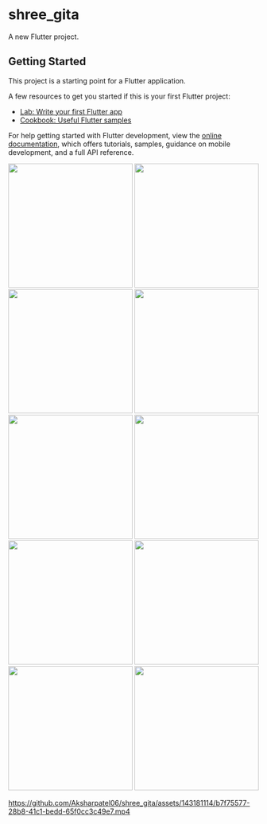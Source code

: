 # shree_gita


A new Flutter project.

## Getting Started

This project is a starting point for a Flutter application.

A few resources to get you started if this is your first Flutter project:

- [Lab: Write your first Flutter app](https://docs.flutter.dev/get-started/codelab)
- [Cookbook: Useful Flutter samples](https://docs.flutter.dev/cookbook)

For help getting started with Flutter development, view the
[online documentation](https://docs.flutter.dev/), which offers tutorials,
samples, guidance on mobile development, and a full API reference.




<img src='https://github.com/Aksharpatel06/shree_gita/assets/143181114/ace81c5a-6184-4e60-835b-4482724e194d' width=250>
<img src='https://github.com/Aksharpatel06/shree_gita/assets/143181114/dddb8ea4-6389-4dad-a63c-acdd3d8211bb' width=250>
<img src='https://github.com/Aksharpatel06/shree_gita/assets/143181114/bfd77bab-0546-4354-a9eb-01f785ba71aa' width=250>
<img src='https://github.com/Aksharpatel06/shree_gita/assets/143181114/992618dc-7f4c-4bae-b80b-dbe70cecc004' width=250>
<img src='https://github.com/Aksharpatel06/shree_gita/assets/143181114/9770e82b-2de6-422f-aff1-134bc259389d' width=250>
<img src='https://github.com/Aksharpatel06/shree_gita/assets/143181114/57c4b00f-bc34-4f32-9795-c56aad0b05b3' width=250>
<img src='https://github.com/Aksharpatel06/shree_gita/assets/143181114/5515bcaf-5251-4e9b-9450-a6d3be1bf397' width=250>
<img src='https://github.com/Aksharpatel06/shree_gita/assets/143181114/87c8671e-95d3-414f-9a72-aa125d876bcb' width=250>
<img src='https://github.com/Aksharpatel06/shree_gita/assets/143181114/496e3059-f3f4-4d42-83d7-ba162a17ca83' width=250>
<img src='https://github.com/Aksharpatel06/shree_gita/assets/143181114/9731733f-52ea-4b03-b7f7-5e2824752005' width=250>




https://github.com/Aksharpatel06/shree_gita/assets/143181114/b7f75577-28b8-41c1-bedd-65f0cc3c49e7.mp4




